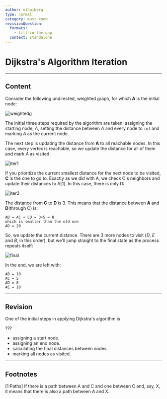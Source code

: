 ```yaml
---
author: mihaiberq
type: normal
category: must-know
revisionQuestion:
  formats:
    - fill-in-the-gap
  context: standalone
---
```


# Dijkstra's Algorithm Iteration


---

## Content

Consider the following undirected, weighted graph, for which **A** is the initial node:

![weightedg](https://img.enkipro.com/44f09a4a8eb3cbe2fab4a851f86ed8f9.png)

The initial three steps required by the algorithm are taken: assigning the starting node, *A*, setting the distance between *A* and every node to `inf` and marking *A* as the current node.

The next step is updating the distance from **A** to all reachable nodes. In this case, every vertex is reachable, so we update the distance for all of them and mark *A* as visited:

![iter1](https://img.enkipro.com/49f65650c7564a9fdcf81acc7c3fd4df.png)

If you prioritize the current smallest distance for the next node to be visited, **C** is the one to go to. Exactly as we did with A, we check C's neighbors and update their distances to A[1]. In this case, there is only D:

![iter2](https://img.enkipro.com/30c7a2795cb6d2f1ff134bc4238df3bd.png)

The distance from **C** to **D** is 3. This means that the distance between **A** and **D**(through C) is:

```plain-text
AD = AC + CD = 3+5 = 8
which is smaller than the old one
AD = 20
```

So, we update the current distance. There are 3 more nodes to visit (*D*, *E* and *B*, in this order), but we'll jump straight to the final state as the process repeats itself:

![final](https://img.enkipro.com/7c604771a4d9e2c54e5b364342e40ff8.png)

In the end, we are left with:

```plain-text
AB = 10
AC = 5
AD = 8
AE = 10
```


---

## Revision

One of the initial steps in applying Dijkstra's algorithm is

???

- assigning a start node.
- assigning an end node.
- calculating the final distances between nodes.
- marking all nodes as visited.


---

## Footnotes

[1:Paths]
If there is a path between A and C and one between C and, say, X, it means that there is also a path between A and X.
